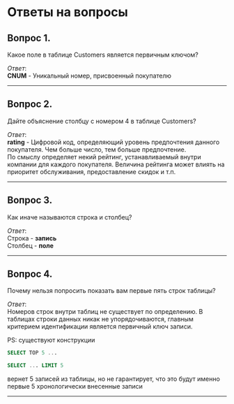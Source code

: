 # Ответы на вопросы 

## Вопрос 1. 

Какое поле в таблице Customers является первичным ключом? 

*Ответ*:<br>
**CNUM** - Уникальный номер, присвоенный покупателю

---

## Вопрос 2. 

Дайте объяснение столбцу с номером 4 в таблице Customers? 

*Ответ*:<br>
**rating** - Цифровой код, определяющий уровень предпочтения данного покупателя. Чем больше число, тем больше предпочтение.<br>
По смыслу определяет некий рейтинг, устанавливаемый внутри компании для каждого покупателя. Величина рейтинга может влиять на 
приоритет обслуживания, предоставление скидок и т.п.

---

## Вопрос 3. 

Как иначе называются строка и столбец? 

*Ответ*:<br>
Строка - **запись**<br>
Столбец - **поле**

---

## Вопрос 4. 

Почему нельзя попросить показать вам первые пять строк таблицы? 

*Ответ*:<br>
Номеров строк внутри таблиц не существует по определению.
В таблицах строки данных никак не упорядочиваются, главным критерием идентификации является первичный ключ записи.

PS: существуют конструкции 

```sql
SELECT TOP 5 ...
```

```sql
SELECT ... LIMIT 5
```

вернет 5 записей из таблицы, но не гарантирует, что это будут именно первые 5 хронологически внесенные записи

---
